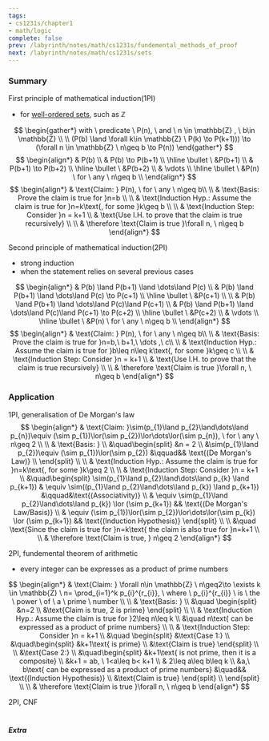 ```yaml
---
tags:
- cs1231s/chapter1
- math/logic
complete: false
prev: /labyrinth/notes/math/cs1231s/fundemental_methods_of_proof
next: /labyrinth/notes/math/cs1231s/sets
---
```


   

### Summary
First principle of mathematical induction(1PI)
- for [well-ordered sets](/labyrinth/notes/math/cs1231s/ordering#^deafe6), such as $\mathbb{Z}$

$$
\begin{gather*}
with \ predicate \ P(n), \ and \ n \in \mathbb{Z} , \ b\in \mathbb{Z} \\
\\
(P(b) \land \forall k\in \mathbb{Z} \ P(k) \to P(k+1))) \to (\forall n \in \mathbb{Z} \ n\geq b \to P(n))
\end{gather*}
$$
$$
\begin{align*}
& P(b) \\
& P(b) \to P(b+1) \\
\hline
\bullet \ &P(b+1) \\
& P(b+1) \to P(b+2) \\
\hline
\bullet \ &P(b+2) \\
& \vdots \\
\hline
\bullet \ &P(n) \ for \ any \ n\geq b \\
\end{align*}
$$
$$
\begin{align*}
& \text{Claim: } P(n), \ for \ any \ n\geq b\\
\\
& \text{Basis: Prove the claim is true for }n=b \\
\\
& \text{Induction Hyp.: Assume the claim is true for }n=k\text{, for some }k\geq b \\
\\
& \text{Induction Step: Consider }n = k+1 \\
& \text{Use I.H. to prove that the claim is true recursively} \\
\\
& \therefore \text{Claim is true }\forall n, \ n\geq b
\end{align*}
$$

Second principle of mathematical induction(2PI)
- strong induction
- when the statement relies on several previous cases

$$
\begin{align*}
& P(b) \land P(b+1) \land \dots\land P(c) \\
& P(b) \land P(b+1) \land \dots\land P(c) \to P(c+1) \\
\hline
\bullet \ &P(c+1) \\
\\
& P(b) \land P(b+1) \land \dots\land P(c)\land P(c+1) \\
& P(b) \land P(b+1) \land \dots\land P(c)\land P(c+1) \to P(c+2) \\
\hline
\bullet \ &P(c+2) \\
& \vdots \\
\hline
\bullet \ &P(n) \ for \ any \ n\geq b  \\
\end{align*}
$$
$$
\begin{align*}
& \text{Claim: } P(n), \ for \ any \ n\geq b\\
\\
& \text{Basis: Prove the claim is true for }n=b,\ b+1,\ \dots ,\ c\\
\\
& \text{Induction Hyp.: Assume the claim is true for }b\leq n\leq k\text{, for some }k\geq c \\
\\
& \text{Induction Step: Consider }n = k+1 \\
& \text{Use I.H. to prove that the claim is true recursively} \\
\\
& \therefore \text{Claim is true }\forall n, \ n\geq b
\end{align*}
$$

### Application
1PI, generalisation of De Morgan's law
$$
\begin{align*}
& \text{Claim: }\sim(p_{1}\land p_{2}\land\dots\land p_{n})\equiv (\sim p_{1})\lor(\sim p_{2})\lor\dots\lor(\sim p_{n}), \ for \ any \ n\geq 2 \\
\\
& \text{Basis: } \\
&\quad\begin{split}
&n = 2 \\
&\sim(p_{1}\land p_{2})\equiv (\sim p_{1})\lor(\sim p_{2}) &\qquad&& \text{(De Morgan's Law)} \\
\end{split} \\
\\
& \text{Induction Hyp.: Assume the claim is true for }n=k\text{, for some }k\geq 2 \\
\\
& \text{Induction Step: Consider }n = k+1 \\
&\quad\begin{split}
\sim(p_{1}\land p_{2}\land\dots\land p_{k} \land p_{k+1}) & \equiv \sim((p_{1}\land p_{2}\land\dots\land p_{k}) \land p_{k+1}) &\qquad&\text{(Associativity)} \\
& \equiv \sim(p_{1}\land p_{2}\land\dots\land p_{k}) \lor (\sim p_{k+1}) && \text{(De Morgan's Law/Basis)} \\
& \equiv (\sim p_{1})\lor(\sim p_{2})\lor\dots\lor(\sim p_{k}) \lor (\sim p_{k+1}) && \text{(Induction Hypothesis)}
\end{split} \\
\\
&\quad \text{Since the claim is true for }n=k\text{ the claim is also true for }n=k+1 \\
\\
& \therefore \text{Claim is true, } n\geq 2
\end{align*}
$$

2PI, fundemental theorem of arithmetic
- every integer can be expresses as a product of prime numbers

$$
\begin{align*}
& \text{Claim: } \forall n\in \mathbb{Z} \ n\geq2\to \exists k \in \mathbb{Z} \ n= \prod_{i=1}^k p_{i}^{r_{i}}, \ where \ p_{i}^{r_{i}} \ is \ the \ power \ of \ a \ prime \ number \\
\\
& \text{Basis: } \\
&\quad \begin{split}
&n=2 \\
&\text{Claim is true, 2 is prime}
\end{split} \\
\\
& \text{Induction Hyp.: Assume the claim is true for }2\leq n\leq k \\
&\quad n\text{ can be expressed as a product of prime numbers} \\
\\
& \text{Induction Step: Consider }n = k+1 \\
&\quad \begin{split}
&\text{Case 1:} \\
&\quad\begin{split}
&k+1\text{ is prime} \\
&\text{Claim is true}
\end{split} \\
\\
&\text{Case 2:} \\
&\quad\begin{split}
&k+1\text{ is not prime, then it is a composite} \\
&k+1 = ab, \ 1<a\leq b< k+1 \\
& 2\leq a\leq b\leq k \\
&a,\ b\text{ can be expressed as a product of prime numbers} &\quad&& \text{(Induction Hypothesis)} \\
&\text{Claim is true}
\end{split} \\
\end{split} \\
\\
& \therefore \text{Claim is true }\forall n, \ n\geq b
\end{align*}
$$

2PI, CNF

#

##### Extra

